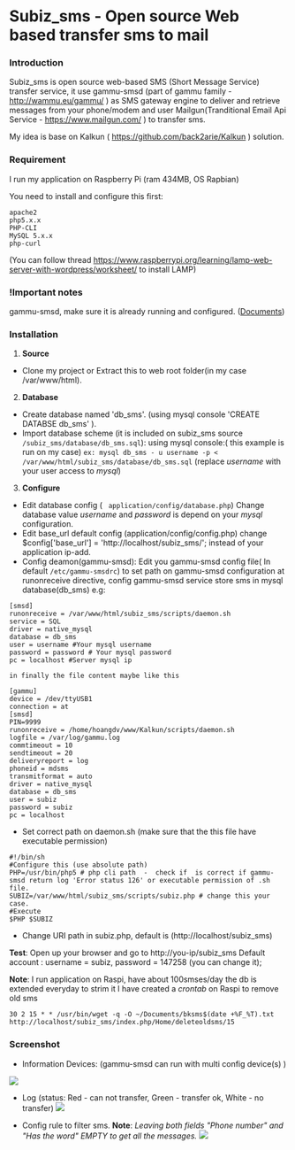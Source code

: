 # Subiz_sms - Open source Web based transfer sms to mail
### Introduction
Subiz_sms is open source web-based SMS (Short Message Service) transfer service, it use gammu-smsd (part of gammu family - http://wammu.eu/gammu/ ) as SMS gateway engine to deliver and retrieve messages from your phone/modem and user Mailgun(Tranditional Email Api Service - https://www.mailgun.com/ ) to transfer sms.

My idea is base on Kalkun ( https://github.com/back2arie/Kalkun ) solution.

### Requirement

I run my application on Raspberry Pi (ram 434MB, OS Rapbian)

You need to install and configure this first:
  ```
  apache2
  php5.x.x
  PHP-CLI
  MySQL 5.x.x
  php-curl
  ```
(You can follow thread https://www.raspberrypi.org/learning/lamp-web-server-with-wordpress/worksheet/ to install LAMP)
### !Important notes
gammu-smsd, make sure it is already running and configured. ([Documents](https://wammu.eu/docs/manual/project/install.html))
### Installation

1. **Source** 
  - Clone my project or Extract this to web root folder(in my case /var/www/html). 

2. **Database**
  - Create database named 'db_sms'. (using mysql console 'CREATE DATABSE db_sms' ). 
  - Import database scheme (it is included on subiz_sms source ``` /subiz_sms/database/db_sms.sql ```): using mysql console:( this example is run on my case) 
  ```ex: mysql db_sms - u username -p < /var/www/html/subiz_sms/database/db_sms.sql```
(replace *username* with your user access to *mysql*)

3. **Configure** 
  - Edit database config ( ``` application/config/database.php```) Change database value *username* and *password* is depend on your *mysql* configuration.
  - Edit base_url default config (application/config/config.php) change $config['base_url'] = 'http://localhost/subiz_sms/'; instead of your application ip-add.
  - Config deamon(gammu-smsd): Edit you gammu-smsd config file( In default ```/etc/gammu-smsdrc```) to set path on gammu-smsd configuration at runonreceive directive, config gammu-smsd service store sms in mysql database(db_sms) e.g:
  ```
  [smsd]
  runonreceive = /var/www/html/subiz_sms/scripts/daemon.sh
  service = SQL
  driver = native_mysql
  database = db_sms
  user = username #Your mysql username 
  password = password # Your mysql password
  pc = localhost #Server mysql ip
  ```
    in finally the file content maybe like this
  ```
  [gammu]
  device = /dev/ttyUSB1
  connection = at
  [smsd]
  PIN=9999
  runonreceive = /home/hoangdv/www/Kalkun/scripts/daemon.sh
  logfile = /var/log/gammu.log
  commtimeout = 10
  sendtimeout = 20
  deliveryreport = log
  phoneid = mdsms
  transmitformat = auto
  driver = native_mysql
  database = db_sms
  user = subiz
  password = subiz
  pc = localhost
  ```
  - Set correct path on daemon.sh (make sure that the this file have executable permission)
  ```
  #!/bin/sh
  #Configure this (use absolute path)
  PHP=/usr/bin/php5 # php cli path  -  check if  is correct if gammu-smsd return log 'Error status 126' or executable permission of .sh file.
  SUBIZ=/var/www/html/subiz_sms/scripts/subiz.php # change this your case.
  #Execute
  $PHP $SUBIZ
  ```

  - Change URI path in subiz.php, default is (http://localhost/subiz_sms)

**Test**:
Open up your browser and go to http://you-ip/subiz_sms Default account : username = subiz, password = 147258 (you can change it);

**Note**: I run application on Raspi, have about 100smses/day the db is extended everyday to strim it I have created a *crontab* on Raspi to remove old sms
  ```
  30 2 15 * * /usr/bin/wget -q -O ~/Documents/bksms$(date +%F_%T).txt http://localhost/subiz_sms/index.php/Home/deleteoldsms/15
  ```

### Screenshot

* Information Devices: (gammu-smsd can run with multi config device(s) )

![](screenshots/sc1.png?raw=true)



- Log (status: Red - can not transfer, Green - transfer ok, White - no transfer)
![](screenshots/sc2.png?raw=true)



- Config rule to filter sms. **Note**: *Leaving both fields "Phone number" and "Has the word" EMPTY to get all the messages.*
![](screenshots/sc3.png?raw=true)


